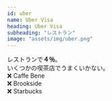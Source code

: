 ```yaml
---
id: uber
name: Uber Visa
heading: Uber Visa
subheading: "レストラン"
image: "assets/img/uber.png"
---
```

レストランで<strong>４％</strong>。<br />
いくつかの喫茶店でうまくいかない。<br />
❌ Caffe Bene <br />
❌ Brookside <br />
❌ Starbucks